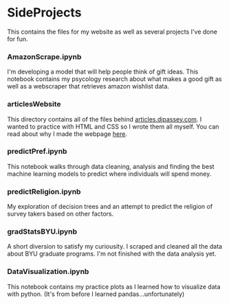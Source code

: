 # SideProjects
This contains the files for my website as well as several projects I've done for fun.

### AmazonScrape.ipynb

I'm developing a model that will help people think of gift ideas. This notebook contains my psycology research about what makes a good gift as well as a webscraper that retrieves amazon wishlist data. 

### articlesWebsite

This directory contains all of the files behind [articles.djpassey.com]([https//:articles.djpassey.com). I wanted to practice with HTML and CSS so I wrote them all myself. You can read about why I made the webpage [here](https://articles.djpassey.com/).

### predictPref.ipynb

This notebook walks through data cleaning, analysis and finding the best machine learning models to predict where individuals will spend money.

### predictReligion.ipynb

My exploration of decision trees and an attempt to predict the religion of survey takers based on other factors.

### gradStatsBYU.ipynb

A short diversion to satisfy my curiousity. I scraped and cleaned all the data about BYU graduate programs. I'm not finished with the data analysis yet.

### DataVisualization.ipynb

This notebook contains my practice plots as I learned how to visualize data with python. (It's from before I learned pandas...unfortunately)
